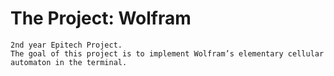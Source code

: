 # The Project: Wolfram
```
2nd year Epitech Project.
The goal of this project is to implement Wolfram’s elementary cellular automaton in the terminal.
```
